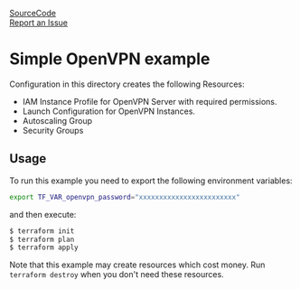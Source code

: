 [SourceCode](https://github.com/nclouds/terraform-aws-openvpn/tree/master/examples/simple)   
[Report an Issue](https://github.com/nclouds/terraform-aws-openvpn/issues)

# Simple OpenVPN example

Configuration in this directory creates the following Resources:
- IAM Instance Profile for OpenVPN Server with required permissions.
- Launch Configuration for OpenVPN Instances.
- Autoscaling Group
- Security Groups

## Usage

To run this example you need to export the following environment variables:
```bash
export TF_VAR_openvpn_password="xxxxxxxxxxxxxxxxxxxxxxxx"
```

and then execute:

```bash
$ terraform init
$ terraform plan
$ terraform apply
```

Note that this example may create resources which cost money. Run `terraform destroy` when you don't need these resources.
